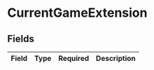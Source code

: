 # CurrentGameExtension


## Fields

| Field       | Type        | Required    | Description |
| ----------- | ----------- | ----------- | ----------- |